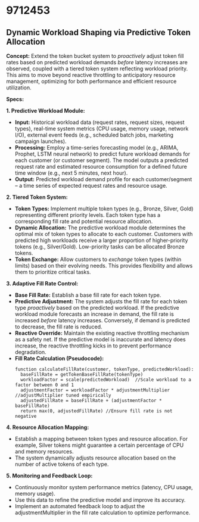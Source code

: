 # 9712453

## Dynamic Workload Shaping via Predictive Token Allocation

**Concept:** Extend the token bucket system to *proactively* adjust token fill rates based on predicted workload demands *before* latency increases are observed, coupled with a tiered token system reflecting workload priority. This aims to move beyond reactive throttling to anticipatory resource management, optimizing for both performance and efficient resource utilization.

**Specs:**

**1. Predictive Workload Module:**

*   **Input:** Historical workload data (request rates, request sizes, request types), real-time system metrics (CPU usage, memory usage, network I/O), external event feeds (e.g., scheduled batch jobs, marketing campaign launches).
*   **Processing:**  Employ a time-series forecasting model (e.g., ARIMA, Prophet, LSTM neural network) to predict future workload demands for each customer (or customer segment).  The model outputs a predicted request rate and estimated resource consumption for a defined future time window (e.g., next 5 minutes, next hour).
*   **Output:**  Predicted workload demand profile for each customer/segment – a time series of expected request rates and resource usage.

**2. Tiered Token System:**

*   **Token Types:** Implement multiple token types (e.g., Bronze, Silver, Gold) representing different priority levels.  Each token type has a corresponding fill rate and potential resource allocation.
*   **Dynamic Allocation:** The predictive workload module determines the optimal mix of token types to allocate to each customer.  Customers with predicted high workloads receive a larger proportion of higher-priority tokens (e.g., Silver/Gold).  Low-priority tasks can be allocated Bronze tokens.
*   **Token Exchange:**  Allow customers to *exchange* token types (within limits) based on their evolving needs.  This provides flexibility and allows them to prioritize critical tasks.

**3. Adaptive Fill Rate Control:**

*   **Base Fill Rate:** Establish a base fill rate for each token type.
*   **Predictive Adjustment:**  The system adjusts the fill rate for each token type *proactively* based on the predicted workload.  If the predictive workload module forecasts an increase in demand, the fill rate is increased *before* latency increases. Conversely, if demand is predicted to decrease, the fill rate is reduced.
*   **Reactive Override:**  Maintain the existing reactive throttling mechanism as a safety net.  If the predictive model is inaccurate and latency does increase, the reactive throttling kicks in to prevent performance degradation.
*   **Fill Rate Calculation (Pseudocode):**
    ```
    function calculateFillRate(customer, tokenType, predictedWorkload):
      baseFillRate = getTokenBaseFillRate(tokenType)
      workloadFactor = scale(predictedWorkload)  //Scale workload to a factor between 0 and 1
      adjustmentFactor = workloadFactor * adjustmentMultiplier //adjustMultiplier tuned empirically
      adjustedFillRate = baseFillRate + (adjustmentFactor * baseFillRate)
      return max(0, adjustedFillRate) //Ensure fill rate is not negative
    ```

**4.  Resource Allocation Mapping:**

*   Establish a mapping between token types and resource allocation. For example, Silver tokens might guarantee a certain percentage of CPU and memory resources.
*   The system dynamically adjusts resource allocation based on the number of active tokens of each type.

**5. Monitoring and Feedback Loop:**

*   Continuously monitor system performance metrics (latency, CPU usage, memory usage).
*   Use this data to refine the predictive model and improve its accuracy.
*   Implement an automated feedback loop to adjust the adjustmentMultiplier in the fill rate calculation to optimize performance.